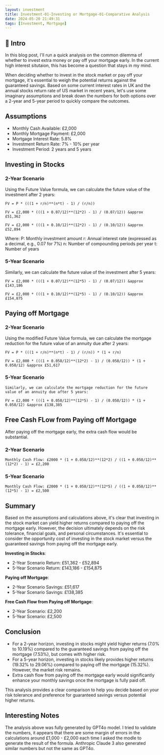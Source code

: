 ```yaml
---
layout: investment
title: Investment-01-Investing or Mortgage-01-Comparative Analysis
date: 2024-05-20 21:49:31
tags: [Investment, Mortgage]
---
```


## **🔎 Intro**

In this blog post, I'll run a quick analysis on the common dilemma of whether to invest extra money or pay off your mortgage early. In the current high interest situtaion, this has become a question that stays in my mind. 

<!-- more -->

When deciding whether to invest in the stock market or pay off your mortgage, it's essential to weigh the potential returns against the guaranteed savings. Based on some current interest rates in UK and the annual stocks return rate of US market in recent years, let's use some imaginary assumptions and break down the numbers for both options over a 2-year and 5-year period to quickly compare the outcomes.

## **Assumptions**

- Monthly Cash Available: £2,000
- Monthly Mortgage Payment: £2,000
- Mortgage Interest Rate: 5.8%
- Investment Return Rate: 7% - 10% per year
- Investment Period: 2 years and 5 years

## **Investing in Stocks**

### **2-Year Scenario**

Using the Future Value formula, we can calculate the future value of the investment after 2 years:

```
FV = P * (((1 + r/n)**(n*t) - 1) / (r/n))

FV = £2,000 * (((1 + 0.07/12)**(12*2) - 1) / (0.07/12)) &approx £51,362

FV = £2,000 * (((1 + 0.10/12)**(12*2) - 1) / (0.10/12)) &approx £52,894
```

Where: 
P: Monthly investment amount
r: Annual interest rate (expressed as a decimal, e.g., 0.07 for 7%)
n: Number of compounding periods per year
t: Number of years

### **5-Year Scenario**

Similarly, we can calculate the future value of the investment after 5 years:

```
FV = £2,000 * (((1 + 0.07/12)**(12*5) - 1) / (0.07/12)) &approx £143,186

FV = £2,000 * (((1 + 0.10/12)**(12*5) - 1) / (0.10/12)) &approx £154,875
```

## **Paying off Mortgage**

### **2-Year Scenario**

Using the modified Future Value formula, we can calculate the mortgage reduction for the future value of an annuity due after 2 years:

```
FV = P * (((1 + r/n)**(n*t) - 1) / (r/n)) * (1 + r/n)

FV = £2,000 * (((1 + 0.058/12)**(12*2) - 1) / (0.058/12)) * (1 + 0.058/12) &approx £51,617
```

### **5-Year Scenario**

```
Similarly, we can calculate the mortgage reduction for the future value of an annuity due after 5 years:

FV = £2,000 * (((1 + 0.058/12)**(12*5) - 1) / (0.058/12)) * (1 + 0.058/12) &approx £138,385
```

## **Free Cash FLow from Paying off Mortgage**

After paying off the mortgage early, the extra cash flow would be substantial.

### **2-Year Scenario**

```
Monthly Cash Flow: £2000 * (1 + 0.058/12)**(12*2) / ((1 + 0.058/12)**(12*2) - 1) = £2,200
```

### **5-Year Scenario**

```
Monthly Cash Flow: £2000 * (1 + 0.058/12)**(12*5) / ((1 + 0.058/12)**(12*5) - 1) = £2,500
```

## **Summary**

Based on the assumptions and calculations above, it's clear that investing in the stock market can yield higher returns compared to paying off the mortgage early. However, the decision ultimately depends on the risk tolerance, financial goals, and personal circumstances. It's essential to consider the opportunity cost of investing in the stock market versus the guaranteed savings from paying off the mortgage early.

**Investing in Stocks**: 
   - 2-Year Scenario Return: £51,362 - £52,894
   - 5-Year Scenario Return: £143,186 - £154,875

**Paying off Mortgage**:
   - 2-Year Scenario Savings: £51,617
   - 5-Year Scenario Savings: £138,385

**Free Cash Flow from Paying off Mortgage**:
   - 2-Year Scenario: £2,200
   - 5-Year Scenario: £2,500

## **Conclusion**

- For a 2-year horizon, investing in stocks might yield higher returns (7.0% to 10.19%) compared to the guaranteed savings from paying off the mortgage (7.53%), but comes with higher risk.
- For a 5-year horizon, investing in stocks likely provides higher returns (19.32% to 29.06%) compared to paying off the mortgage (15.32%). However, the market risk remains.
- Extra cash flow from paying off the mortgage early would significantly enhance your monthly savings once the mortgage is fully paid off.

This analysis provides a clear comparison to help you decide based on your risk tolerance and preference for guaranteed savings versus potential higher returns.

## **Interesting Notes**

The analysis above was fully generated by GPT4o model. I tried to validate the numbers, it appears that there are some margin of errors in the calculations around £1,000 - £2,000 each time I asked the modle to generate the result of the formula. Anthropic Claude 3 also generated similar numbers but not the same as GPT4o. 